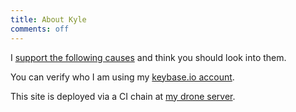```yaml
---
title: About Kyle
comments: off
---
```


I [support the following causes](/support) and think you should look into them.

You can verify who I am using my [keybase.io account](https://keybase.io/kyleondy).

This site is deployed via a CI chain at [my drone server](https://ci.ondy.me).
